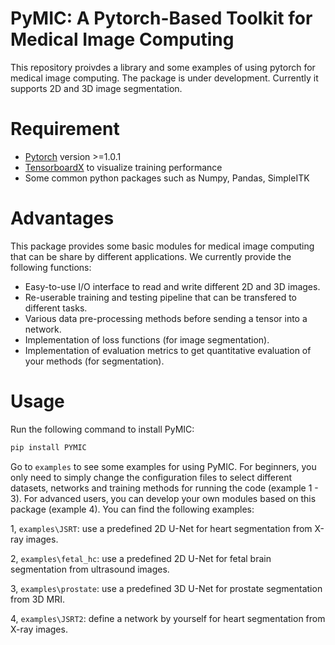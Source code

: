 # PyMIC: A Pytorch-Based Toolkit for Medical Image Computing

This repository proivdes a library and some examples of using pytorch for medical image computing. The package is under development. Currently it supports 2D and 3D image segmentation.

# Requirement
* [Pytorch][torch_link] version >=1.0.1
* [TensorboardX][tbx_link] to visualize training performance
* Some common python packages such as Numpy, Pandas, SimpleITK

[torch_link]:https://pytorch.org/
[tbx_link]:https://github.com/lanpa/tensorboardX 

# Advantages
This package provides some basic modules for medical image computing that can be share by different applications. We currently provide the following functions:
* Easy-to-use I/O interface to read and write different 2D and 3D images.
* Re-userable training and testing pipeline that can be transfered to different tasks.
* Various data pre-processing methods before sending a tensor into a network.
* Implementation of loss functions (for image segmentation).
* Implementation of evaluation metrics to get quantitative evaluation of your methods (for segmentation). 

# Usage
Run the following command to install PyMIC:

```bash
pip install PYMIC
```

Go to `examples` to see some examples for using PyMIC. For beginners, you only need to simply change the configuration files to select different datasets, networks and training methods for running the code (example 1 - 3). For advanced users, you can develop your own modules based on this package (example 4). You can find the following examples:

1, `examples\JSRT`: use a predefined 2D U-Net for heart segmentation from X-ray images.

2, `examples\fetal_hc`: use a predefined 2D U-Net for fetal brain segmentation from ultrasound images.

3, `examples\prostate`: use a predefined 3D U-Net for prostate segmentation from 3D MRI.

4, `examples\JSRT2`: define a network by yourself for heart segmentation from X-ray images.
